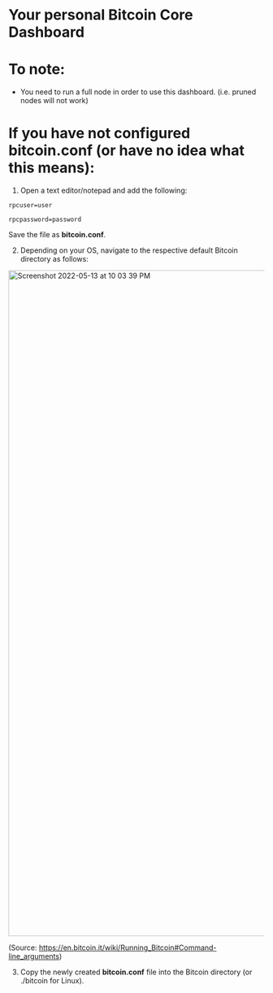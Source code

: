 # Your personal Bitcoin Core Dashboard

# To note:

- You need to run a full node in order to use this dashboard. (i.e. pruned nodes will not work)


# If you have not configured bitcoin.conf (or have no idea what this means): 

  1) Open a text editor/notepad and add the following:

    rpcuser=user

    rpcpassword=password

  Save the file as **bitcoin.conf**.

  2) Depending on your OS, navigate to the respective default Bitcoin directory as follows:
  
  <img width="1311" alt="Screenshot 2022-05-13 at 10 03 39 PM" src="https://user-images.githubusercontent.com/76934561/168300828-5a9f381e-8ee9-4864-99a5-c21a6c4751ae.png">
  
  (Source: https://en.bitcoin.it/wiki/Running_Bitcoin#Command-line_arguments) 


  3) Copy the newly created **bitcoin.conf** file into the Bitcoin directory (or ./bitcoin for Linux). 
